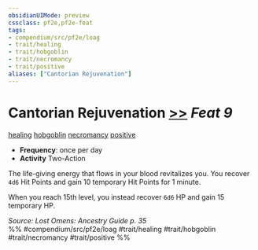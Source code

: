 ```yaml
---
obsidianUIMode: preview
cssclass: pf2e,pf2e-feat
tags:
- compendium/src/pf2e/loag
- trait/healing
- trait/hobgoblin
- trait/necromancy
- trait/positive
aliases: ["Cantorian Rejuvenation"]
---
```

# Cantorian Rejuvenation  [>>](chapter-9-playing-the-game.md#Actions "Two-Action") *Feat 9*  
[healing](healing.md "Healing Effect Trait")  [hobgoblin](hobgoblin-locg.md "Hobgoblin Ancestry & Heritage Trait")  [necromancy](necromancy.md "Necromancy School Trait")  [positive](positive.md "Positive Energy & Element Trait")  

- **Frequency**: once per day
- **Activity** Two-Action

The life-giving energy that flows in your blood revitalizes you. You recover `4d6` Hit Points and gain 10 temporary Hit Points for 1 minute.

When you reach 15th level, you instead recover `6d6` HP and gain 15 temporary HP.

*Source: Lost Omens: Ancestry Guide p. 35*  
%% #compendium/src/pf2e/loag #trait/healing #trait/hobgoblin #trait/necromancy #trait/positive %%